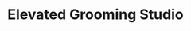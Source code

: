 ---
title: "Elevated Grooming Studio"
url: /fayetteville/elevated-grooming-studio/
shop: hairdresser
---